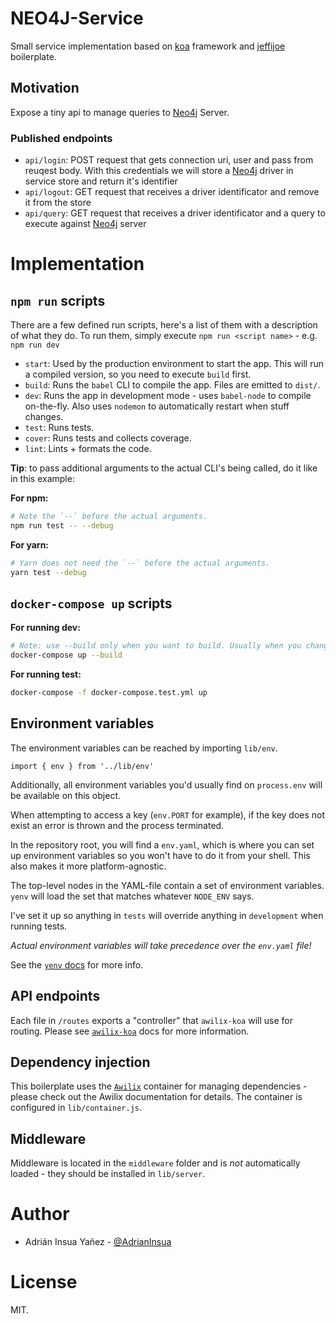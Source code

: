 # NEO4J-Service

Small service implementation based on [koa] framework and [jeffijoe] boilerplate.

## Motivation

Expose a tiny api to manage queries to [Neo4j] Server.

### Published endpoints

- `api/login`: POST request that gets connection uri, user and pass from reuqest body. With this credentials we will store a [Neo4j] driver in service store and return it's identifier
- `api/logout`: GET request that receives a driver identificator and remove it from the store
- `api/query`: GET request that receives a driver identificator and a query to execute against [Neo4j] server

# Implementation

## `npm run` scripts

There are a few defined run scripts, here's a list of them with a description of what they do. To run them, simply execute `npm run <script name>` - e.g. `npm run dev`

- `start`: Used by the production environment to start the app. This will run a compiled version, so you need to execute `build` first.
- `build`: Runs the `babel` CLI to compile the app. Files are emitted to `dist/`.
- `dev`: Runs the app in development mode - uses `babel-node` to compile on-the-fly. Also uses `nodemon` to automatically restart when stuff changes.
- `test`: Runs tests.
- `cover`: Runs tests and collects coverage.
- `lint`: Lints + formats the code.

**Tip**: to pass additional arguments to the actual CLI's being called, do it like in this example:

**For npm:**

```bash
# Note the `--` before the actual arguments.
npm run test -- --debug
```

**For yarn:**

```bash
# Yarn does not need the `--` before the actual arguments.
yarn test --debug
```

## `docker-compose up` scripts

**For running dev:**

```bash
# Note: use --build only when you want to build. Usually when you change packages.json
docker-compose up --build
```

**For running test:**

```bash
docker-compose -f docker-compose.test.yml up
```

## Environment variables

The environment variables can be reached by importing `lib/env`.

```
import { env } from '../lib/env'
```

Additionally, all environment variables you'd usually find on `process.env` will be available on this object.

When attempting to access a key (`env.PORT` for example), if the key does not exist an error is thrown and the process terminated.

In the repository root, you will find a `env.yaml`, which is where you can set up environment variables so you won't have to do it from your shell. This also makes it more platform-agnostic.

The top-level nodes in the YAML-file contain a set of environment variables.
`yenv` will load the set that matches whatever `NODE_ENV` says.

I've set it up so anything in `tests` will override anything in `development` when running tests.

_Actual environment variables will take precedence over the `env.yaml` file!_

See the [`yenv` docs](https://github.com/jeffijoe/yenv) for more info.

## API endpoints

Each file in `/routes` exports a "controller" that `awilix-koa` will use for routing. Please see [`awilix-koa`](https://github.com/jeffijoe/awilix-koa#awesome-usage) docs for more information.

## Dependency injection

This boilerplate uses the [`Awilix`](https://github.com/jeffijoe/awilix) container for managing dependencies - please check out the Awilix documentation
for details. The container is configured in `lib/container.js`.

## Middleware

Middleware is located in the `middleware` folder and is _not_ automatically loaded - they should be installed in `lib/server`.

# Author

- Adrián Insua Yañez - [@AdrianInsua](https://github.com/AdrianInsua)

# License

MIT.

[koa]: https://koajs.com/
[Neo4j]: https://neo4j.com/
[jeffijoe]: https://github.com/jeffijoe/koa-es7-boilerplate/blob/master/src/lib/server.js

[build-badge]: https://github.com/AdrianInsua/neo4j-service/workflows/Build%20&%20Test/badge.svg
[build-link]: https://github.com/AdrianInsua/neo4j-service/actions?query=workflow%3A%22Build+&+Test%22
[license-image]: https://badgen.net/github/license/AdrianInsua/neo4j-service
[version-image]: https://badgen.net/github/release/AdrianInsua/neo4j-service/stable
[repo-link]: https://github.com/AdrianInsua/neo4j-service
[repo-version-link]: https://github.com/AdrianInsua/neo4j-service/releases
